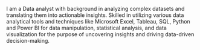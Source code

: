 I am a Data analyst with background in analyzing complex datasets and translating them into actionable insights. Skilled in utilizing various data analytical tools and techniques like Microsoft Excel, Tableau, SQL, Python and Power BI for data manipulation, statistical analysis, and data visualization for the purpose of uncovering insights and driving data-driven decision-making.

